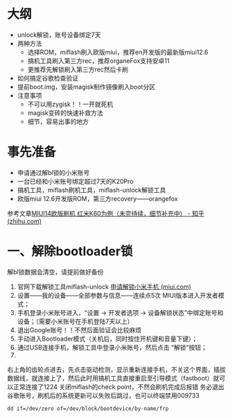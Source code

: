 
# 大纲

- unlock解锁，账号设备绑定7天
- 两种方法
	- 选择ROM，miflash刷入欧版miui，推荐en开发版的最新版miui12.6
	- 搞机工具刷入第三方rec，推荐organeFox支持安卓11
	- 更推荐先解锁刷入第三方rec然后卡刷
- 如何搞定谷歌检查验证
- 提前boot.img，安装magisk制作镜像刷入boot分区
- 注意事项
	- 不可以用zygisk！！一开就死机
	- magisk变砖的快速补救方法
	- 细节，容易出事的地方

# 事先准备

- 申请通过解bl锁的小米账号
- 一台已经和小米账号绑定超过7天的K20Pro
- 搞机工具，miflash刷机工具，miflash-unlock解锁工具
- 欧版miui 12.6开发版ROM，第三方recovery——orangefox

参考文章[MIUI14欧版刷机 红米K60为例（未完待续，细节补充中） - 知乎 (zhihu.com)](https://zhuanlan.zhihu.com/p/628121026?utm_id=0)

# 一、解除bootloader锁

解bl锁数据会清空，请提前做好备份

1. 官网下载解锁工具miflash-unlock [申请解锁小米手机 (miui.com)](https://www.miui.com/unlock/index.html)
2. 设置——我的设备——全部参数与信息——连续点5次 MIUI版本进入开发者模式；
3. 手机登录小米账号进入，“设置 -> 开发者选项 -> 设备解锁状态”中绑定账号和设备；（需要小米账号在手机登陆7天以上）
4. 退出Google账号！！不然后面验证会比较麻烦
5. 手动进入Bootloader模式（关机后，同时按住开机键和音量下键）；
6. 通过USB连接手机，解锁工具中登录小米账号，然后点击 “解锁”按钮；
7. 




右上角的齿轮点进去，先点击驱动检测，显示重新连接手机，不关这个界面，插拔数据线，就连接上了，然后此时用搞机工具直接重启至引导模式（fastboot）就可以正常连接了1224
关闭miflash的check point，不然会刷机完成后报错
务必退出谷歌账号，刷机后的系统更新可以失败后跳过，也可以终端禁用009733

```text
dd if=/dev/zero of=/dev/block/bootdevice/by-name/frp
```



